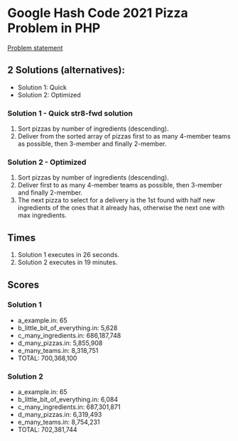 # Google Hash Code 2021 Pizza Problem in PHP

[Problem statement](https://bytefreaks.net/google/hash-code/google-hash-code-2021-practice-problem)

## 2 Solutions (alternatives):
* Solution 1: Quick
* Solution 2: Optimized

### Solution 1 - Quick str8-fwd solution
1. Sort pizzas by number of ingredients (descending).
2. Deliver from the sorted array of pizzas first to as many 4-member teams as possible,
then 3-member and finally 2-member.

### Solution 2 - Optimized
1. Sort pizzas by number of ingredients (descending).
2. Deliver first to as many 4-member teams as possible,
then 3-member and finally 2-member.
3. The next pizza to select for a delivery is the 1st found with half new ingredients
of the ones that it already has, otherwise the next one with max ingredients.

## Times
1. Solution 1 executes in 26 seconds.
2. Solution 2 executes in 19 minutes.

## Scores

### Solution 1
* a_example.in: 65
* b_little_bit_of_everything.in: 5,628
* c_many_ingredients.in: 686,187,748
* d_many_pizzas.in: 5,855,908
* e_many_teams.in: 8,318,751
* TOTAL: 700,368,100

### Solution 2
* a_example.in: 65
* b_little_bit_of_everything.in: 6,084
* c_many_ingredients.in: 687,301,871
* d_many_pizzas.in: 6,319,493
* e_many_teams.in: 8,754,231
* TOTAL: 702,381,744
